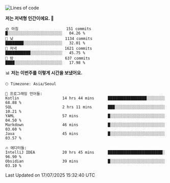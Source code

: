   <!--START_SECTION:waka-->
![Lines of code](https://img.shields.io/badge/%EC%A0%80%EB%8A%94%20%EC%97%AC%ED%83%9C%EA%B9%8C%EC%A7%80%20-1.9%20million%20%EC%A4%84%EC%9D%98%20%EC%BD%94%EB%93%9C%EB%A5%BC%20%EC%9E%91%EC%84%B1%ED%96%88%EC%96%B4%EC%9A%94.-blue)

**저는 저녁형 인간이에요. 🦉** 

```text
🌞 아침                     151 commits         █░░░░░░░░░░░░░░░░░░░░░░░░   04.26 % 
🌆 낮　                     1134 commits        ████████░░░░░░░░░░░░░░░░░   32.01 % 
🌃 저녁                     1621 commits        ███████████░░░░░░░░░░░░░░   45.75 % 
🌙 밤　                     637 commits         ████░░░░░░░░░░░░░░░░░░░░░   17.98 % 
```


📊 **저는 이번주를 이렇게 시간을 보냈어요.** 

```text
🕑︎ Timezone: Asia/Seoul

💬 프로그래밍 언어들: 
Kotlin                   14 hrs 44 mins      █████████████████░░░░░░░░   68.88 % 
SQL                      2 hrs 11 mins       ███░░░░░░░░░░░░░░░░░░░░░░   10.21 % 
YAML                     57 mins             █░░░░░░░░░░░░░░░░░░░░░░░░   04.50 % 
Markdown                 46 mins             █░░░░░░░░░░░░░░░░░░░░░░░░   03.60 % 
Java                     45 mins             █░░░░░░░░░░░░░░░░░░░░░░░░   03.57 % 

🔥 에디터들: 
IntelliJ IDEA            20 hrs 45 mins      ████████████████████████░   96.90 % 
Obsidian                 39 mins             █░░░░░░░░░░░░░░░░░░░░░░░░   03.10 % 
```


 Last Updated on 17/07/2025 15:32:40 UTC
<!--END_SECTION:waka-->
